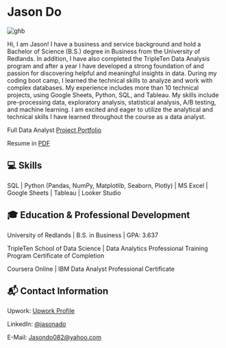 # Jason Do

![ghb](https://github.com/jasondo-da/jasondo-da/assets/138195365/5ba97cd1-633f-4441-9df3-822aa16d3364)


Hi, I am Jason! I have a business and service background and hold a Bachelor of Science (B.S.) degree in Business from the University of Redlands. In addition, I have also completed the TripleTen Data Analysis program and after a year I have developed a strong foundation of and passion for discovering helpful and meaningful insights in data. During my coding boot camp, I learned the technical skills to analyze and work with complex databases. My experience includes more than 10 technical projects, using Google Sheets, Python, SQL, and Tableau. My skills include pre-processing data, exploratory analysis, statistical analysis, A/B testing, and machine learning. I am excited and eager to utilize the analytical and technical skills I have learned throughout the course as a data analyst. 


Full Data Analyst [Project Portfolio](https://github.com/jasondo-da/Data_Analyst_Portfolio_Guide/blob/main/README.md)

Resume in [PDF](https://github.com/jasondo-da/jasondo-da/blob/main/Resume.pdf)


## :computer: Skills

SQL | Python (Pandas, NumPy, Matplotlib, Seaborn, Plotly) | MS Excel | Google Sheets | Tableau | Looker Studio


## :mortar_board: Education & Professional Development

University of Redlands | B.S. in Business | GPA: 3.637

TripleTen School of Data Science | Data Analytics Professional Training Program Certificate of Completion

Coursera Online | IBM Data Analyst Professional Certificate


## :mailbox_with_mail: Contact Information

Upwork: [Upwork Profile](https://www.upwork.com/freelancers/~01304e3a882d86c96f?mp_source=share)

LinkedIn: [@jasonado](https://www.linkedin.com/in/jasonado/)

E-Mail: [Jasondo082@yahoo.com](Jasondo082@yahoo.com)
